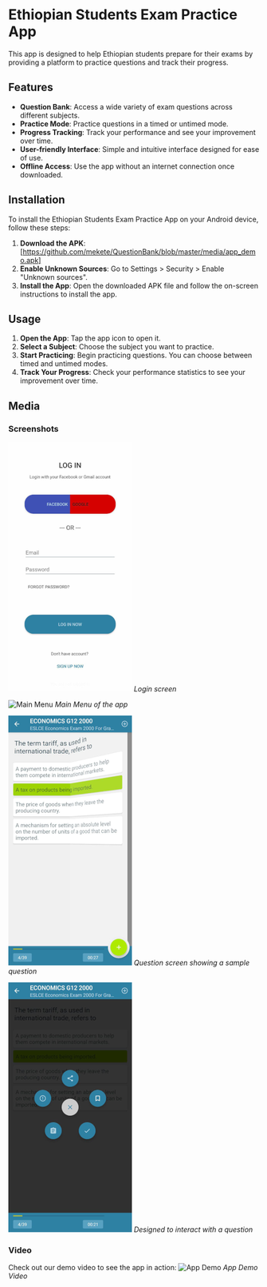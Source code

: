 # Ethiopian Students Exam Practice App

This app is designed to help Ethiopian students prepare for their exams by providing a platform to practice questions and track their progress.


## Features

- **Question Bank**: Access a wide variety of exam questions across different subjects.
- **Practice Mode**: Practice questions in a timed or untimed mode.
- **Progress Tracking**: Track your performance and see your improvement over time.
- **User-friendly Interface**: Simple and intuitive interface designed for ease of use.
- **Offline Access**: Use the app without an internet connection once downloaded.

## Installation

To install the Ethiopian Students Exam Practice App on your Android device, follow these steps:

1. **Download the APK**: [https://github.com/mekete/QuestionBank/blob/master/media/app_demo.apk]
2. **Enable Unknown Sources**: Go to Settings > Security > Enable "Unknown sources".
3. **Install the App**: Open the downloaded APK file and follow the on-screen instructions to install the app.

## Usage

1. **Open the App**: Tap the app icon to open it.
2. **Select a Subject**: Choose the subject you want to practice.
3. **Start Practicing**: Begin practicing questions. You can choose between timed and untimed modes.
4. **Track Your Progress**: Check your performance statistics to see your improvement over time.

## Media

### Screenshots

![Login](./media/login.png)
_Login screen_

![Main Menu](./media/main_menu.png)
_Main Menu of the app_

![question](./media/question1.png)
_Question screen showing a sample question_

![question](./media/question2.png)
_Designed to interact with a question_

### Video

Check out our demo video to see the app in action:
![App Demo](./media/demo_vid.gif)
_App Demo Video_
